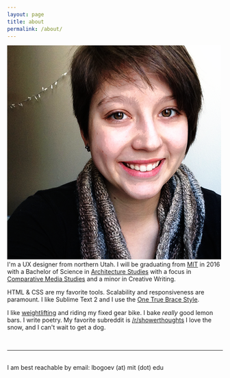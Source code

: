 ```yaml
---
layout: page
title: about
permalink: /about/
---
```

<img class="col one right" src="/img/prof_pic.png">

<br/>
I'm a UX designer from northern Utah. I will be graduating from <a href="http://web.mit.edu" target="_blank">MIT</a> in 2016 with a Bachelor of Science in <a href="https://architecture.mit.edu" target="_blank">Architecture Studies</a> with a focus in <a href="http://cmsw.mit.edu" target="_blank">Comparative Media Studies</a> and a minor in Creative Writing. 


HTML & CSS are my favorite tools. Scalability and responsiveness are paramount. I like Sublime Text 2 and I use the <a href="http://en.wikipedia.org/wiki/Indent_style#Variant:_1TBS" target="_blank">One True Brace Style</a>. 


I like <a href="http://stronglifts.com" target="_blank">weightlifting</a> and riding my fixed gear bike. I bake *really* good lemon bars. I write poetry. My favorite subreddit is <a href="http://www.reddit.com/r/showerthoughts" target="_blank">/r/showerthoughts</a> I love the snow, and I can't wait to get a dog. 

<br/>
<hr/>
<br/>

<span class="contacticon center">
	<a href="mailto:lbogoev@mit.edu"><i class="fa fa-envelope-square"></i></a>
	<a href="https://github.com/bogoli" target="_blank"><i class="fa fa-github-square"></i></a>
	<a href="https://www.linkedin.com/pub/lia-bogoev/36/806/5a4" target="_blank"><i class="fa fa-linkedin-square"></i></a>
	<a href="http://blog.liabogoev.com" target="_blank"><i class="fa fa-tumblr-square"></i></a>
	<a href="https://twitter.com/elbowgo" target="_blank"><i class="fa fa-twitter-square"></i></a>
</span>

<div class="col three caption">
	I am best reachable by email: lbogoev (at) mit (dot) edu
</div>

